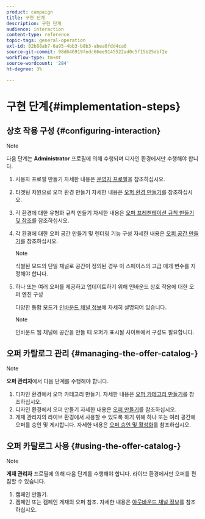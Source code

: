 ```yaml
---
product: campaign
title: 구현 단계
description: 구현 단계
audience: interaction
content-type: reference
topic-tags: general-operation
exl-id: 82b88ab7-6a95-4bb3-b8b3-abea0fdd4ca0
source-git-commit: 98d646919fedc66ee9145522ad0c5f15b25dbf2e
workflow-type: tm+mt
source-wordcount: '284'
ht-degree: 3%

---
```


# 구현 단계{#implementation-steps}

## 상호 작용 구성 {#configuring-interaction}

>[!NOTE]
>
>다음 단계는 **Administrator** 프로필에 의해 수행되며 디자인 환경에서만 수행해야 합니다.

1. 사용자 프로필 만들기 자세한 내용은 [운영자 프로필](../../interaction/using/operator-profiles.md)을 참조하십시오.
1. 타겟팅 차원으로 오퍼 환경 만들기 자세한 내용은 [오퍼 환경 만들기](../../interaction/using/live-design-environments.md#creating-an-offer-environment)를 참조하십시오.
1. 각 환경에 대한 유형화 규칙 만들기 자세한 내용은 [오퍼 프레젠테이션 규칙 만들기 및 참조](../../interaction/using/managing-offer-presentation.md#creating-and-referencing-an-offer-presentation-rule)를 참조하십시오.
1. 각 환경에 대한 오퍼 공간 만들기 및 렌더링 기능 구성 자세한 내용은 [오퍼 공간 만들기](../../interaction/using/creating-offer-spaces.md)를 참조하십시오.

   >[!NOTE]
   >
   >식별된 모드의 단일 채널로 공간이 정의된 경우 이 스페이스의 고급 매개 변수를 지정해야 합니다.

1. 하나 또는 여러 오퍼를 제공하고 업데이트하기 위해 인바운드 상호 작용에 대한 오퍼 엔진 구성

   다양한 통합 모드가 [인바운드 채널 정보](../../interaction/using/about-inbound-channels.md)에 자세히 설명되어 있습니다.

   >[!NOTE]
   >
   >인바운드 웹 채널에 공간을 만들 때 오퍼가 표시될 사이트에서 구성도 필요합니다.

## 오퍼 카탈로그 관리 {#managing-the-offer-catalog-}

>[!NOTE]
>
>**오퍼 관리자**&#x200B;에서 다음 단계를 수행해야 합니다.

1. 디자인 환경에서 오퍼 카테고리 만들기. 자세한 내용은 [오퍼 카테고리 만들기](../../interaction/using/creating-offer-categories.md)를 참조하십시오.
1. 디자인 환경에서 오퍼 만들기 자세한 내용은 [오퍼 만들기](../../interaction/using/creating-an-offer.md)를 참조하십시오.
1. 게재 관리자의 라이브 환경에서 사용할 수 있도록 하기 위해 하나 또는 여러 공간에 오퍼를 승인 및 게시합니다. 자세한 내용은 [오퍼 승인 및 활성화](../../interaction/using/approving-and-activating-an-offer.md)를 참조하십시오.

## 오퍼 카탈로그 사용 {#using-the-offer-catalog-}

>[!NOTE]
>
>**게재 관리자** 프로필에 의해 다음 단계를 수행해야 합니다. 라이브 환경에서만 오퍼를 편집할 수 있습니다.

1. 캠페인 만들기.
1. 캠페인 또는 캠페인 게재의 오퍼 참조. 자세한 내용은 [아웃바운드 채널 정보](../../interaction/using/about-outbound-channels.md)를 참조하십시오.
